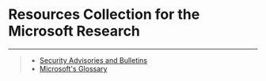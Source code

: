 # Resources Collection for the Microsoft Research
------------------------------------------------------------------------


>* [Security Advisories and Bulletins](https://technet.microsoft.com/library/security/)
>* [Microsoft's Glossary](https://technet.microsoft.com/library/security/dn848375.aspx)
